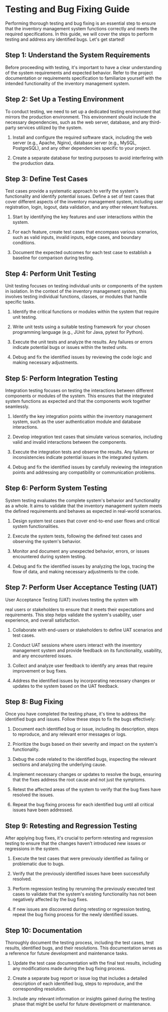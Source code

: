 # Testing and Bug Fixing Guide

Performing thorough testing and bug fixing is an essential step to ensure that the inventory management system functions correctly and meets the required specifications. In this guide, we will cover the steps to perform testing and address any identified bugs. Let's get started!

## Step 1: Understand the System Requirements

Before proceeding with testing, it's important to have a clear understanding of the system requirements and expected behavior. Refer to the project documentation or requirements specification to familiarize yourself with the intended functionality of the inventory management system.

## Step 2: Set Up a Testing Environment

To conduct testing, we need to set up a dedicated testing environment that mirrors the production environment. This environment should include the necessary dependencies, such as the web server, database, and any third-party services utilized by the system.

1. Install and configure the required software stack, including the web server (e.g., Apache, Nginx), database server (e.g., MySQL, PostgreSQL), and any other dependencies specific to your project.

2. Create a separate database for testing purposes to avoid interfering with the production data.

## Step 3: Define Test Cases

Test cases provide a systematic approach to verify the system's functionality and identify potential issues. Define a set of test cases that cover different aspects of the inventory management system, including user registration, login, logout, data validation, and any other relevant features.

1. Start by identifying the key features and user interactions within the system.

2. For each feature, create test cases that encompass various scenarios, such as valid inputs, invalid inputs, edge cases, and boundary conditions.

3. Document the expected outcomes for each test case to establish a baseline for comparison during testing.

## Step 4: Perform Unit Testing

Unit testing focuses on testing individual units or components of the system in isolation. In the context of the inventory management system, this involves testing individual functions, classes, or modules that handle specific tasks.

1. Identify the critical functions or modules within the system that require unit testing.

2. Write unit tests using a suitable testing framework for your chosen programming language (e.g., JUnit for Java, pytest for Python).

3. Execute the unit tests and analyze the results. Any failures or errors indicate potential bugs or issues within the tested units.

4. Debug and fix the identified issues by reviewing the code logic and making necessary adjustments.

## Step 5: Perform Integration Testing

Integration testing focuses on testing the interactions between different components or modules of the system. This ensures that the integrated system functions as expected and that the components work together seamlessly.

1. Identify the key integration points within the inventory management system, such as the user authentication module and database interactions.

2. Develop integration test cases that simulate various scenarios, including valid and invalid interactions between the components.

3. Execute the integration tests and observe the results. Any failures or inconsistencies indicate potential issues in the integrated system.

4. Debug and fix the identified issues by carefully reviewing the integration points and addressing any compatibility or communication problems.

## Step 6: Perform System Testing

System testing evaluates the complete system's behavior and functionality as a whole. It aims to validate that the inventory management system meets the defined requirements and behaves as expected in real-world scenarios.

1. Design system test cases that cover end-to-end user flows and critical system functionalities.

2. Execute the system tests, following the defined test cases and observing the system's behavior.

3. Monitor and document any unexpected behavior, errors, or issues encountered during system testing.

4. Debug and fix the identified issues by analyzing the logs, tracing the flow of data, and making necessary adjustments to the code.

## Step 7: Perform User Acceptance Testing (UAT)

User Acceptance Testing (UAT) involves testing the system with

 real users or stakeholders to ensure that it meets their expectations and requirements. This step helps validate the system's usability, user experience, and overall satisfaction.

1. Collaborate with end-users or stakeholders to define UAT scenarios and test cases.

2. Conduct UAT sessions where users interact with the inventory management system and provide feedback on its functionality, usability, and any encountered issues.

3. Collect and analyze user feedback to identify any areas that require improvement or bug fixes.

4. Address the identified issues by incorporating necessary changes or updates to the system based on the UAT feedback.

## Step 8: Bug Fixing

Once you have completed the testing phase, it's time to address the identified bugs and issues. Follow these steps to fix the bugs effectively:

1. Document each identified bug or issue, including its description, steps to reproduce, and any relevant error messages or logs.

2. Prioritize the bugs based on their severity and impact on the system's functionality.

3. Debug the code related to the identified bugs, inspecting the relevant sections and analyzing the underlying cause.

4. Implement necessary changes or updates to resolve the bugs, ensuring that the fixes address the root cause and not just the symptoms.

5. Retest the affected areas of the system to verify that the bug fixes have resolved the issues.

6. Repeat the bug fixing process for each identified bug until all critical issues have been addressed.

## Step 9: Retesting and Regression Testing

After applying bug fixes, it's crucial to perform retesting and regression testing to ensure that the changes haven't introduced new issues or regressions in the system.

1. Execute the test cases that were previously identified as failing or problematic due to bugs.

2. Verify that the previously identified issues have been successfully resolved.

3. Perform regression testing by rerunning the previously executed test cases to validate that the system's existing functionality has not been negatively affected by the bug fixes.

4. If new issues are discovered during retesting or regression testing, repeat the bug fixing process for the newly identified issues.

## Step 10: Documentation

Thoroughly document the testing process, including the test cases, test results, identified bugs, and their resolutions. This documentation serves as a reference for future development and maintenance tasks.

1. Update the test case documentation with the final test results, including any modifications made during the bug fixing process.

2. Create a separate bug report or issue log that includes a detailed description of each identified bug, steps to reproduce, and the corresponding resolution.

3. Include any relevant information or insights gained during the testing phase that might be useful for future development or maintenance.

